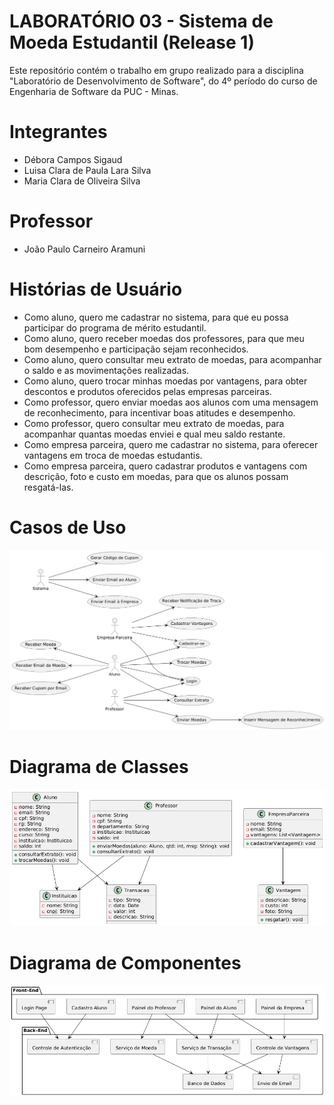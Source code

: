 # LABORATÓRIO 03 - Sistema de Moeda Estudantil (Release 1)
Este repositório contém o trabalho em grupo realizado para a disciplina "Laboratório de Desenvolvimento de Software", do 4º período do curso de Engenharia de Software da PUC - Minas.

# Integrantes
- Débora Campos Sigaud
- Luisa Clara de Paula Lara Silva
- Maria Clara de Oliveira Silva

# Professor
- João Paulo Carneiro Aramuni

# Histórias de Usuário
* Como aluno, quero me cadastrar no sistema, para que eu possa participar do programa de mérito estudantil.
* Como aluno, quero receber moedas dos professores, para que meu bom desempenho e participação sejam reconhecidos.
* Como aluno, quero consultar meu extrato de moedas, para acompanhar o saldo e as movimentações realizadas.
* Como aluno, quero trocar minhas moedas por vantagens, para obter descontos e produtos oferecidos pelas empresas parceiras.
* Como professor, quero enviar moedas aos alunos com uma mensagem de reconhecimento, para incentivar boas atitudes e desempenho.
* Como professor, quero consultar meu extrato de moedas, para acompanhar quantas moedas enviei e qual meu saldo restante.
* Como empresa parceira, quero me cadastrar no sistema, para oferecer vantagens em troca de moedas estudantis.
* Como empresa parceira, quero cadastrar produtos e vantagens com descrição, foto e custo em moedas, para que os alunos possam resgatá-las.

# Casos de Uso
  <img src="https://github.com/maraclaras/Lab03-SistemadeMoedaEstudantil-Release1/blob/main/Documentação/DiagramaCasosDeUso.png" alt="Casos de Uso">

# Diagrama de Classes
  <img src="https://github.com/maraclaras/Lab03-SistemadeMoedaEstudantil-Release1/blob/main/Documentação/DiagramaClasses.png" alt="Diagrama de Classes">

# Diagrama de Componentes
  <img src="https://github.com/maraclaras/Lab03-SistemadeMoedaEstudantil-Release1/blob/main/Documentação/DiagramaComponentes.png" alt="Diagrama de Classes">
  
